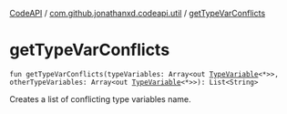 [CodeAPI](../index.md) / [com.github.jonathanxd.codeapi.util](index.md) / [getTypeVarConflicts](.)

# getTypeVarConflicts

`fun getTypeVarConflicts(typeVariables: Array<out `[`TypeVariable`](http://docs.oracle.com/javase/6/docs/api/java/lang/reflect/TypeVariable.html)`<*>>, otherTypeVariables: Array<out `[`TypeVariable`](http://docs.oracle.com/javase/6/docs/api/java/lang/reflect/TypeVariable.html)`<*>>): List<String>`

Creates a list of conflicting type variables name.

